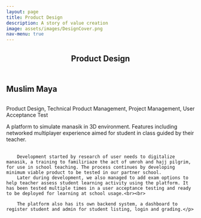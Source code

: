 ```yaml
---
layout: page
title: Product Design
description: A story of value creation
image: assets/images/DesignCover.png
nav-menu: true
---
```


<!-- Main -->
<div id="main" class="alt">

<!-- One -->
<section id="one">
	<div class="inner">
		<header class="major">
			<h1>Product Design</h1>
		</header>

<!-- Content -->
<h2 id="content">Muslim Maya</h2>
<!-- <span class="image fit"><img src="{% link assets/images/Tromarama_Main.jpeg %}" alt="" /></span> -->
<div class="box alt">
	<div class="row 50% uniform">
		<div class="4u"><span class="image fit"><img src="{% link assets/images/ManasikMaya1.jpg %}" alt="" /></span></div>
		<div class="4u"><span class="image fit"><img src="{% link assets/images/ManasikMaya2.jpg %}" alt="" /></span></div>
		<div class="4u$"><span class="image fit"><img src="{% link assets/images/ManasikMaya3.jpg %}" alt="" /></span></div>
	</div>
</div>
		<div class="box">
			<p>Product Design, Technical Product Management, Project Management, User Acceptance Test</p>
		</div>
		<p>A platform to simulate manasik in 3D environment. Features including networked multiplayer experience aimed for student in class guided by their teacher.<br><br>

		Development started by research of user needs to digitalize manasik, a training to familiriaze the act of umroh and hajj pilgrim, for use in school teaching. The process continues by developing minimum viable product to be tested in our partner school.
		Later during development, we also managed to add exam options to help teacher assess student learning activity using the platform. It has been tested multiple times in a user acceptance testing and ready to be deployed for learning at school usage.<br><br>

		The platform also has its own backend system, a dashboard to register student and admin for student listing, login and grading.</p>

</section>

</div>